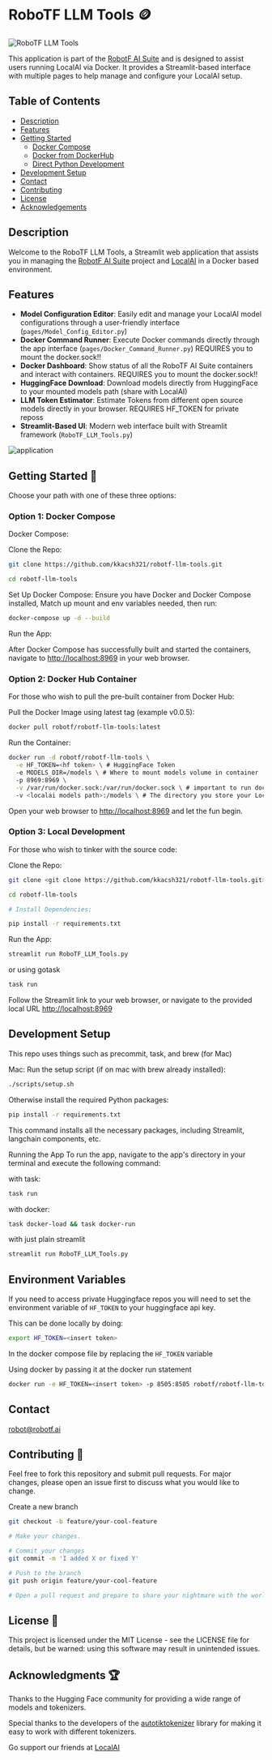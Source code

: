 <!-- markdownlint-disable-file MD013-->
# RoboTF LLM Tools 🪙

![RoboTF LLM Tools](images/robotf-tools.jpg)

This application is part of the [RobotF AI Suite](https://github.com/kkacsh321/robotf-ai-suite) and is designed to assist users running LocalAI via Docker. It provides a Streamlit-based interface with multiple pages to help manage and configure your LocalAI setup.

## Table of Contents

- [Description](#description)
- [Features](#features)
- [Getting Started](#getting-started-🧹)
  - [Docker Compose](#option-1-docker-compose)
  - [Docker from DockerHub](#option-2-docker-hub-container)
  - [Direct Python Development](#option-3-local-development)
- [Development Setup](#development-setup)
- [Contact](#contact)
- [Contributing](#contributing-👥)
- [License](#license-📜)
- [Acknowledgements](#acknowledgments-🏆)

## Description

Welcome to the RoboTF LLM Tools, a Streamlit web application that assists you in managing the [RobotF AI Suite](https://github.com/kkacsh321/robotf-ai-suite) project and [LocalAI](https://github.com/mudler/LocalAI) in a Docker based environment.

## Features

- **Model Configuration Editor**: Easily edit and manage your LocalAI model configurations through a user-friendly interface (`pages/Model_Config_Editor.py`)
- **Docker Command Runner**: Execute Docker commands directly through the app interface (`pages/Docker_Command_Runner.py`) REQUIRES you to mount the docker.sock!!
- **Docker Dashboard**: Show status of all the RoboTF AI Suite containers and interact with containers. REQUIRES you to mount the docker.sock!!
- **HuggingFace Download**: Download models directly from HuggingFace to your mounted models path (share with LocalAI)
- **LLM Token Estimator**: Estimate Tokens from different open source models directly in your browser. REQUIRES HF_TOKEN for private reposs
- **Streamlit-Based UI**: Modern web interface built with Streamlit framework (`RoboTF_LLM_Tools.py`)

![application](images/app.jpg)

## Getting Started 🧹

Choose your path with one of these three options:

### Option 1: Docker Compose

Docker Compose:

Clone the Repo:

```bash
git clone https://github.com/kkacsh321/robotf-llm-tools.git

cd robotf-llm-tools
```

Set Up Docker Compose: Ensure you have Docker and Docker Compose installed, Match up mount and env variables needed, then run:

```bash
docker-compose up -d --build
```

Run the App:

After Docker Compose has successfully built and started the containers, navigate to <http://localhost:8969> in your web browser.


### Option 2: Docker Hub Container

For those who wish to pull the pre-built container from Docker Hub:

Pull the Docker Image using latest tag (example v0.0.5):

```bash
docker pull robotf/robotf-llm-tools:latest
```

Run the Container:

```bash
docker run -d robotf/robotf-llm-tools \
  -e HF_TOKEN=<hf token> \ # HuggingFace Token
  -e MODELS_DIR=/models \ # Where to mount models volume in container
  -p 8969:8969 \
  -v /var/run/docker.sock:/var/run/docker.sock \ # important to run docker commands through the applications!
  -v <localai models path>:/models \ # The directory you store your LocalAI models in
```

Open your web browser to <http://localhost:8969> and let the fun begin.


### Option 3: Local Development

For those who wish to tinker with the source code:

Clone the Repo:

```bash
git clone <git clone https://github.com/kkacsh321/robotf-llm-tools.git>

cd robotf-llm-tools

# Install Dependencies:

pip install -r requirements.txt
```

Run the App:

```bash
streamlit run RoboTF_LLM_Tools.py
```

or using gotask

```bash
task run
```

Follow the Streamlit link to your web browser, or navigate to the provided local URL <http://localhost:8969>

## Development Setup

This repo uses things such as precommit, task, and brew (for Mac)

Mac:
Run the setup script (if on mac with brew already installed):

```sh
./scripts/setup.sh
```

Otherwise install the required Python packages:

```sh
pip install -r requirements.txt
```

This command installs all the necessary packages, including Streamlit, langchain components, etc.

Running the App
To run the app, navigate to the app's directory in your terminal and execute the following command:

with task:

```sh
task run
```

with docker:

```sh
task docker-load && task docker-run
```

with just plain streamlit

```sh
streamlit run RoboTF_LLM_Tools.py
```

## Environment Variables

If you need to access private Huggingface repos you will need to set the environment variable of `HF_TOKEN` to your huggingface api key.

This can be done locally by doing:

```bash
export HF_TOKEN=<insert token>
```

In the docker compose file by replacing the `HF_TOKEN` variable

Using docker by passing it at the docker run statement

```bash
docker run -e HF_TOKEN=<insert token> -p 8505:8505 robotf/robotf-llm-token-estimator
```

## Contact

<robot@robotf.ai>

## Contributing 👥

Feel free to fork this repository and submit pull requests. For major changes, please open an issue first to discuss what you would like to change.

Create a new branch

```bash
git checkout -b feature/your-cool-feature

# Make your changes.

# Commit your changes 
git commit -m 'I added X or fixed Y'

# Push to the branch 
git push origin feature/your-cool-feature

# Open a pull request and prepare to share your nightmare with the world.
```

## License 📜

This project is licensed under the MIT License - see the LICENSE file for details, but be warned: using this software may result in unintended issues.

## Acknowledgments 🏆

Thanks to the Hugging Face community for providing a wide range of models and tokenizers.

Special thanks to the developers of the [autotiktokenizer](https://github.com/bhavnicksm/autotiktokenizer) library for making it easy to work with different tokenizers.

Go support our friends at [LocalAI](https://github.com/mudler/LocalAI)